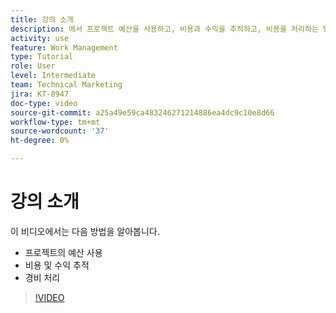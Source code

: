```yaml
---
title: 강의 소개
description: 에서 프로젝트 예산을 사용하고, 비용과 수익을 추적하고, 비용을 처리하는 방법에 대해 알아봅니다. [!DNL  Workfront].
activity: use
feature: Work Management
type: Tutorial
role: User
level: Intermediate
team: Technical Marketing
jira: KT-8947
doc-type: video
source-git-commit: a25a49e59ca483246271214886ea4dc9c10e8d66
workflow-type: tm+mt
source-wordcount: '37'
ht-degree: 0%

---
```


# 강의 소개

이 비디오에서는 다음 방법을 알아봅니다.

* 프로젝트의 예산 사용
* 비용 및 수익 추적
* 경비 처리

>[!VIDEO](https://video.tv.adobe.com/v/335207/?quality=12&learn=on)
